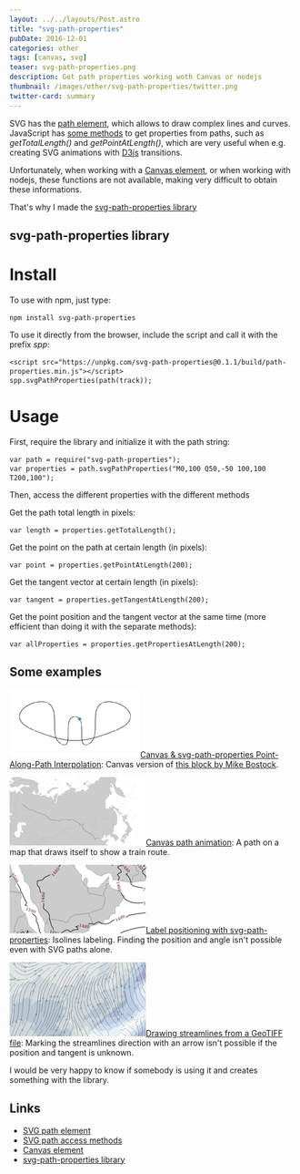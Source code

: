 ```yaml
---
layout: ../../layouts/Post.astro
title: "svg-path-properties"
pubDate: 2016-12-01
categories: other
tags: [canvas, svg]
teaser: svg-path-properties.png
description: Get path properties working woth Canvas or nodejs
thumbnail: /images/other/svg-path-properties/twitter.png
twitter-card: summary
---
```


SVG has the [path element](https://developer.mozilla.org/en-US/docs/Web/SVG/Tutorial/Paths), which allows to draw complex lines and curves. JavaScript has [some methods](https://developer.mozilla.org/ca/docs/Web/API/SVGPathElement) to get properties from paths, such as _getTotalLength()_ and _getPointAtLength()_, which are very useful when e.g. creating SVG animations with [D3js](https://d3js.org/) transitions.

Unfortunately, when working with a [Canvas element](http://www.w3schools.com/tags/ref_canvas.asp), or when working with nodejs, these functions are not available, making very difficult to obtain these informations.

That's why I made the [svg-path-properties library](https://github.com/rveciana/svg-path-properties)

## svg-path-properties library

# Install

To use with npm, just type:

    npm install svg-path-properties

To use it directly from the browser, include the script and call it with the prefix _spp_:

    <script src="https://unpkg.com/svg-path-properties@0.1.1/build/path-properties.min.js"></script>
    spp.svgPathProperties(path(track));

# Usage

First, require the library and initialize it with the path string:

    var path = require("svg-path-properties");
    var properties = path.svgPathProperties("M0,100 Q50,-50 100,100 T200,100");

Then, access the different properties with the different methods

Get the path total length in pixels:

    var length = properties.getTotalLength();

Get the point on the path at certain length (in pixels):

    var point = properties.getPointAtLength(200);

Get the tangent vector at certain length (in pixels):

    var tangent = properties.getTangentAtLength(200);

Get the point position and the tangent vector at the same time (more efficient than doing it with the separate methods):

    var allProperties = properties.getPropertiesAtLength(200);

## Some examples

[<img src="/images/other/svg-path-properties/thumbnail_bostock.png"/>Canvas & svg-path-properties Point-Along-Path Interpolation](http://bl.ocks.org/rveciana/77655c3c0e3073c19da34af6dc84c4b9): Canvas version of [this block by Mike Bostock](http://bl.ocks.org/mbostock/1705868).

[<img src="/images/other/svg-path-properties/thumbnail_path.png"/>Canvas path animation](http://bl.ocks.org/rveciana/209fa7efeb01f05fa4a544a76ac8ed91): A path on a map that draws itself to show a train route.

[<img src="/images/other/svg-path-properties/thumbnail_isolines.png"/>Label positioning with svg-path-properties](http://bl.ocks.org/rveciana/bef48021e38a77a520109d2088bff9eb): Isolines labeling. Finding the position and angle isn't possible even with SVG paths alone.

[<img src="/images/other/svg-path-properties/thumbnail_streamlines.png"/>Drawing streamlines from a GeoTIFF file](http://bl.ocks.org/rveciana/edb1dd43f3edc5d16ecaf4839c032dec): Marking the streamlines direction with an arrow isn't possible if the position and tangent is unknown.

I would be very happy to know if somebody is using it and creates something with the library.

## Links

- [SVG path element](https://developer.mozilla.org/en-US/docs/Web/SVG/Tutorial/Paths)
- [SVG path access methods](https://developer.mozilla.org/ca/docs/Web/API/SVGPathElement)
- [Canvas element](http://www.w3schools.com/tags/ref_canvas.asp)
- [svg-path-properties library](https://github.com/rveciana/svg-path-properties)
